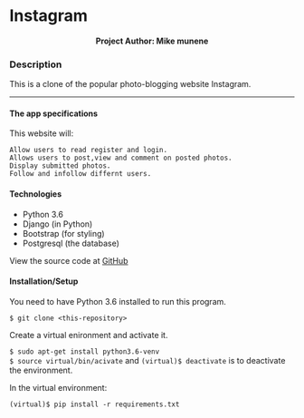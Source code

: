 # Instagram

<p align = "center">
    <b>Project Author: Mike munene</b>  
</p>

### Description
This is a clone of the popular photo-blogging website Instagram.

***
#### The app specifications 
This website will:

    Allow users to read register and login.
    Allows users to post,view and comment on posted photos. 
    Display submitted photos.
    Follow and infollow differnt users.
 

#### Technologies
* Python 3.6
* Django (in Python)
* Bootstrap (for styling)
* Postgresql (the database)

View the source code at [GitHub](https://github.com/kevahere/instagram)

#### Installation/Setup
You need to have Python 3.6 installed to run this program.

`$ git clone <this-repository>`<br />

Create a virtual enironment and activate it.

`$ sudo apt-get install python3.6-venv`<br />
`$ source virtual/bin/acivate` and `(virtual)$ deactivate` is to deactivate the environment.

In the virtual environment:

`(virtual)$ pip install -r requirements.txt`<br />
